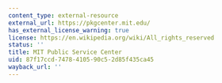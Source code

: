 ```yaml
---
content_type: external-resource
external_url: https://pkgcenter.mit.edu/
has_external_license_warning: true
license: https://en.wikipedia.org/wiki/All_rights_reserved
status: ''
title: MIT Public Service Center
uid: 87f17ccd-7478-4105-90c5-2d85f435ca45
wayback_url: ''
---
```


